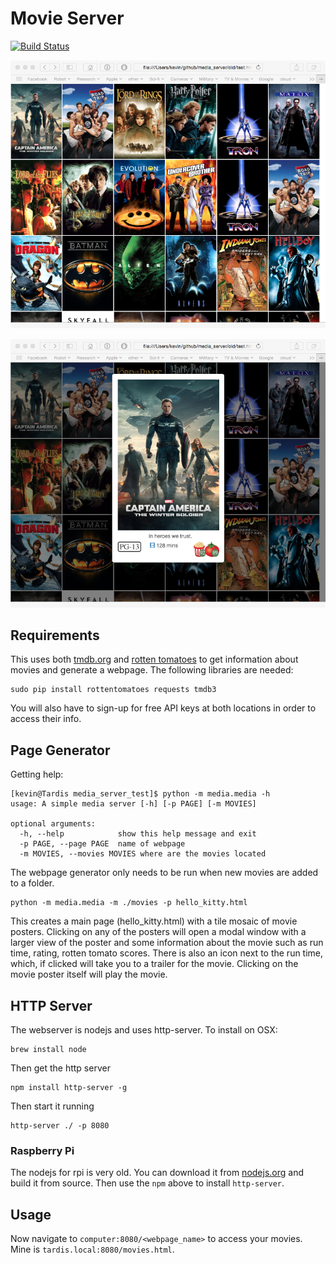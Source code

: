 # Movie Server

[![Build Status](https://travis-ci.org/walchko/media_server.svg?branch=master)](https://travis-ci.org/walchko/media_server)

![webpage](./images/webpage.png)

![modal](./images/modal.png)

## Requirements

This uses both [tmdb.org](http:tmdb.org) and [rotten tomatoes](http://rottentomatoes.com)
to get information about movies and generate a webpage. The following libraries are needed:

	sudo pip install rottentomatoes requests tmdb3

You will also have to sign-up for free API keys at both locations in order to access their info.

## Page Generator

Getting help:

	[kevin@Tardis media_server_test]$ python -m media.media -h
	usage: A simple media server [-h] [-p PAGE] [-m MOVIES]

	optional arguments:
	  -h, --help            show this help message and exit
	  -p PAGE, --page PAGE  name of webpage
	  -m MOVIES, --movies MOVIES where are the movies located

The webpage generator only needs to be run when new movies are added to a folder. 

	python -m media.media -m ./movies -p hello_kitty.html

This creates a main page (hello_kitty.html) with a tile mosaic of movie posters. Clicking on any of the posters
will open a modal window with a larger view of the poster and some information about the 
movie such as run time, rating, rotten tomato scores. There is also an icon next to the
run time, which, if clicked will take you to a trailer for the movie. Clicking on the movie
poster itself will play the movie.

## HTTP Server

The webserver is nodejs and uses http-server. To install on OSX:

	brew install node

Then get the http server

	npm install http-server -g

Then start it running

	http-server ./ -p 8080

### Raspberry Pi

The nodejs for rpi is very old. You can download it from [nodejs.org](http://nodejs.org) 
and build it from source. Then use the `npm` above to install `http-server`. 

## Usage

Now navigate to `computer:8080/<webpage_name>` to access your movies. Mine is `tardis.local:8080/movies.html`.